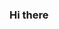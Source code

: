 ### Hi there

<!--
**Antonio040/Antonio040** is a ✨ _special_ ✨ repository because its `README.md` (this file) appears on your GitHub profile.

Here are some ideas to get you started:

- 🔭 I’m currently working on nothing
- 🌱 I’m currently learning C#, C, javascript. Html and css
- 🤔 I’m looking for help with ...
- 💬 Ask me about anything
- 📫 How to reach me: this email
- 😄 Pronouns: he/him
- ⚡ Fun fact: i love volleyball
-->
